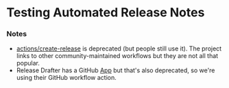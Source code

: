 # Testing Automated Release Notes

### Notes

- [actions/create-release](https://github.com/actions/create-release) is deprecated (but people still use it).  The project links to other community-maintained workflows but they are not all that popular.
- Release Drafter has a GitHub [App](https://github.com/release-drafter/release-drafter/blob/master/docs/github-app.md) but that's also deprecated, so we're using their GitHub workflow action.
